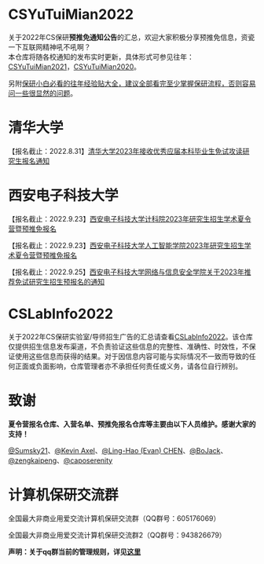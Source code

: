# CSYuTuiMian2022

关于2022年CS保研**预推免通知公告**的汇总，欢迎大家积极分享预推免信息，资瓷一下互联网精神吼不吼啊？  
本仓库将随各校通知的发布实时更新，具体形式可参见往年：[CSYuTuiMian2021](https://github.com/hit-thusz-RookieCJ/CSYuTuiMian2021)，[CSYuTuiMian2020](https://github.com/hcy226/CSYuTuiMian2020)。

另附[保研小白必看的往年经验贴大全，建议全部看完至少掌握保研流程，否则容易问一些很显然的问题](https://github.com/Alpha-Yang/CS-BAOYAN-2022)。

# 清华大学
【报名截止：2022.8.31】[清华大学2023年接收优秀应届本科毕业生免试攻读研究生报名通知](https://yzbm.tsinghua.edu.cn/publish/s01/s0101/detail/eda04b74-d885-4019-9aa9-7e86a6aee19d)

# 西安电子科技大学

【报名截止：2022.9.23】[西安电子科技大学计科院2023年研究生招生学术夏令营暨预推免报名](https://cs.xidian.edu.cn/info/1003/14792.htm)    

【报名截止：2022.9.23】[西安电子科技大学人工智能学院2023年研究生招生学术夏令营暨预推免报名](https://sai.xidian.edu.cn/info/1106/7501.htm)      

【报名截止：2022.9.25】[西安电子科技大学网络与信息安全学院关于2023年推荐免试研究生招生预报名的通知](https://ce.xidian.edu.cn/info/1324/8773.htm)


# CSLabInfo2022
关于2022年CS保研实验室/导师招生广告的汇总请查看[CSLabInfo2022](https://github.com/zengkaipeng/CSLabInfo2022)。该仓库仅提供招生信息发布渠道，不负责验证这些信息的完整性、准确性、时效性，不保证使用这些信息而获得的结果。对于因信息内容可能与实际情况不一致而导致的任何正面或负面影响，仓库管理者亦不承担任何责任或义务，请各位自行辨别。

# 致谢

**夏令营报名仓库、入营名单、预推免报名仓库等主要由以下人员维护。感谢大家的支持！**

[@Sumsky21](https://github.com/Sumsky21)、[@Kevin Axel](https://github.com/KveinAxel)、[@Ling-Hao (Evan) CHEN](https://github.com/LinghaoChan)、[@BoJack](https://github.com/ddlBoJack)、[@zengkaipeng](https://github.com/zengkaipeng)、[@caposerenity](https://github.com/caposerenity)


# 计算机保研交流群
全国最大非商业用爱交流计算机保研交流群（QQ群号：605176069）

全国最大非商业用爱交流计算机保研交流群2（QQ群号：943826679）

**声明：关于qq群当前的管理规则，详见[这里](https://github.com/CS-BAOYAN)**
